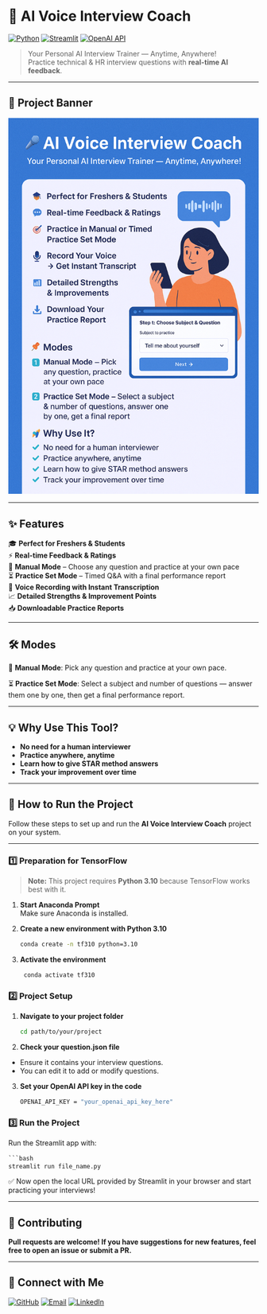 # 🎤 AI Voice Interview Coach

[![Python](https://img.shields.io/badge/Python-3.9%2B-blue?logo=python)](https://www.python.org/)  [![Streamlit](https://img.shields.io/badge/Streamlit-App-red?logo=streamlit)](https://streamlit.io/)  [![OpenAI API](https://img.shields.io/badge/OpenAI-API-green?logo=openai)](https://openai.com/)  

> Your Personal AI Interview Trainer — Anytime, Anywhere!  
> Practice technical & HR interview questions with **real-time AI feedback**.

---

## 📌 Project Banner
![AI Voice Interview Coach Banner](https://github.com/Somnath-1202/AI-Interview-Coach/blob/bd503a095880b8f3e2dece65df76afb4cd092678/Poster.png)

---

## ✨ Features

🎓 **Perfect for Freshers & Students**  
⚡ **Real-time Feedback & Ratings**  
📝 **Manual Mode** – Choose any question and practice at your own pace  
⏳ **Practice Set Mode** – Timed Q&A with a final performance report  
🎤 **Voice Recording with Instant Transcription**  
📈 **Detailed Strengths & Improvement Points**  
📥 **Downloadable Practice Reports**  

---

## 🛠 Modes
📝 **Manual Mode**:
    Pick any question and practice at your own pace.

⏳ **Practice Set Mode**:
Select a subject and number of questions — answer them one by one, then get a final performance report.

---

## 💡 Why Use This Tool?

- **No need for a human interviewer**
- **Practice anywhere, anytime**
- **Learn how to give STAR method answers**
- **Track your improvement over time**
---
## 🚀 How to Run the Project

Follow these steps to set up and run the **AI Voice Interview Coach** project on your system.

---

### 1️⃣ Preparation for TensorFlow
> **Note:** This project requires **Python 3.10** because TensorFlow works best with it.

1. **Start Anaconda Prompt**  
   Make sure Anaconda is installed.

2. **Create a new environment with Python 3.10**
   ```bash
   conda create -n tf310 python=3.10

3. **Activate the environment**
   ```bash
    conda activate tf310

### 2️⃣ Project Setup
1. **Navigate to your project folder**
   ```bash
   cd path/to/your/project

2. **Check your question.json file**
  - Ensure it contains your interview questions.
  - You can edit it to add or modify questions.

3. **Set your OpenAI API key in the code**
   ```bash
   OPENAI_API_KEY = "your_openai_api_key_here"

### 3️⃣ Run the Project
Run the Streamlit app with:
    
    ```bash
    streamlit run file_name.py

✅ Now open the local URL provided by Streamlit in your browser and start practicing your interviews!

---

## 🤝 Contributing

**Pull requests are welcome! If you have suggestions for new features, feel free to open an issue or submit a PR.**

---

## 🔗 Connect with Me

[![GitHub](https://img.shields.io/badge/GitHub-Somnath_1202-181717?style=for-the-badge&logo=github)](https://github.com/Somnath-1202)
[![Email](https://img.shields.io/badge/Email-desaisomnath212-D14836?style=for-the-badge&logo=gmail&logoColor=white)](mailto:desaisomnath212@gmail.com)
[![LinkedIn](https://img.shields.io/badge/LinkedIn-somnathdesai-0077B5?style=for-the-badge&logo=linkedin&logoColor=white)]([https://linkedin.com/in/Somnath_Desai](https://www.linkedin.com/in/somnath-d-199192335?utm_source=share&utm_campaign=share_via&utm_content=profile&utm_medium=android_app))

